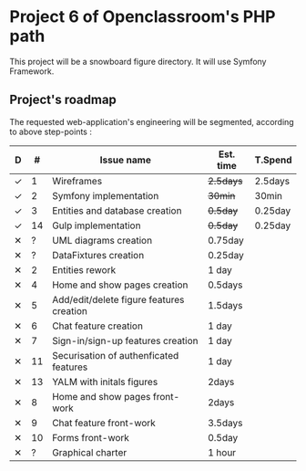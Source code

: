 # Project 6 of Openclassroom's PHP path

This project will be a snowboard figure directory. It will use Symfony 
Framework.

## Project's roadmap

The requested web-application's engineering will be segmented, according to above step-points : 

| D | #  | Issue name                                  | Est. time   | T.Spend |
|---|----|---------------------------------------------|-------------|---------|
| ✓ | 1  | Wireframes                                  | ~~2.5days~~ | 2.5days |
| ✓ | 2  | Symfony implementation                      | ~~30min~~   | 30min   |
| ✓ | 3  | Entities and database creation              | ~~0.5day~~  | 0.25day |
| ✓ | 14 | Gulp implementation                         | ~~0.5day~~  | 0.25day |
| ✕ | ?  | UML diagrams creation                       | 0.75day     |         |
| ✕ | ?  | DataFixtures creation                       | 0.25day     |         |
| ✕ | 2  | Entities rework                             | 1 day       |         | 
| ✕ | 4  | Home and show pages creation                | 0.5days     |         |
| ✕ | 5  | Add/edit/delete figure features creation    | 1.5days     |         |
| ✕ | 6  | Chat feature creation                       | 1 day       |         |
| ✕ | 7  | Sign-in/sign-up features creation           | 1 day       |         |
| ✕ | 11 | Securisation of authenficated features      | 1 day       |         |
| ✕ | 13 | YALM with initals figures                   | 2days       |         |
| ✕ | 8  | Home and show pages front-work              | 2days       |         |
| ✕ | 9  | Chat feature front-work                     | 3.5days     |         |
| ✕ | 10 | Forms front-work                            | 0.5day      |         |
| ✕ | ?  | Graphical charter                           | 1 hour      |         |
